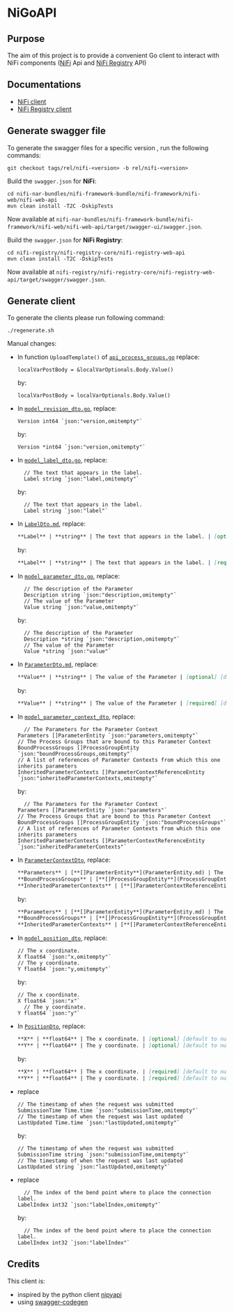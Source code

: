# NiGoAPI

## Purpose

The aim of this project is to provide a convenient Go client to interact with NiFi components ([NiFi](https://nifi.apache.org/) Api and [NiFi Registry](https://nifi.apache.org/registry.html) API)

## Documentations

- [NiFi client](pkg/registry/README.md)
- [NiFi Registry client](pkg/registry/README.md)

## Generate swagger file

To generate the swagger files for a specific version <version>, run the following commands:

```console
git checkout tags/rel/nifi-<version> -b rel/nifi-<version>
```

Build the `swagger.json` for **NiFi**:

```console
cd nifi-nar-bundles/nifi-framework-bundle/nifi-framework/nifi-web/nifi-web-api
mvn clean install -T2C -DskipTests
```

Now available at `nifi-nar-bundles/nifi-framework-bundle/nifi-framework/nifi-web/nifi-web-api/target/swagger-ui/swagger.json`.

Build the `swagger.json` for **NiFi Registry**:

```console
cd nifi-registry/nifi-registry-core/nifi-registry-web-api
mvn clean install -T2C -DskipTests
```

Now available at `nifi-registry/nifi-registry-core/nifi-registry-web-api/target/swagger/swagger.json`.

## Generate client

To generate the clients please run following command: 

```console
./regenerate.sh
```

Manual changes: 

- In function `UploadTemplate()` of [`api_process_groups.go`](./pkg/nifi/api_process_groups.go) replace:

  ```golang
  localVarPostBody = &localVarOptionals.Body.Value()
  ```
  
  by:
  
  ```golang
  localVarPostBody = localVarOptionals.Body.Value()
  ```  
  
- In [`model_revision_dto.go`](./pkg/nifi/model_revision_dto.go), replace: 

  ```golang
  Version int64 `json:"version,omitempty"`
  ```
  
  by:
  
  ```golang
  Version *int64 `json:"version,omitempty"`
  ```  

- In [`model_label_dto.go`](./pkg/nifi/model_label_dto.go), replace: 
  
  ```golang
	// The text that appears in the label.
	Label string `json:"label,omitempty"`
  ```
    
  by:
  
  ```golang
	// The text that appears in the label.
	Label string `json:"label"`
  ```

- In [`LabelDto.md`](./pkg/nifi/docs/LabelDto.md), replace: 
  
  ```markdown
  **Label** | **string** | The text that appears in the label. | [optional] [default to null]
  ```
  
  by:
  
  ```markdown
  **Label** | **string** | The text that appears in the label. | [required] [default to null]
  ```
  
- In [`model_parameter_dto.go`](./pkg/nifi/model_parameter_dto.go), replace: 
  
  ```golang
	// The description of the Parameter
	Description string `json:"description,omitempty"`
	// The value of the Parameter
	Value string `json:"value,omitempty"`
  ```
    
  by:
  
  ```golang
	// The description of the Parameter
	Description *string `json:"description,omitempty"`
	// The value of the Parameter
	Value *string `json:"value"`
  ```

- In [`ParameterDto.md`](./pkg/nifi/docs/ParameterDto.md), replace: 
  
  ```markdown
  **Value** | **string** | The value of the Parameter | [optional] [default to null]
  ```
  
  by:
  
  ```markdown
  **Value** | **string** | The value of the Parameter | [required] [default to null]
  ```

- In [`model_parameter_context_dto`](./pkg/nifi/model_parameter_context_dto.go), replace: 
  
  ```golang
	// The Parameters for the Parameter Context
  Parameters []ParameterEntity `json:"parameters,omitempty"`
  // The Process Groups that are bound to this Parameter Context
  BoundProcessGroups []ProcessGroupEntity `json:"boundProcessGroups,omitempty"`
  // A list of references of Parameter Contexts from which this one inherits parameters
  InheritedParameterContexts []ParameterContextReferenceEntity `json:"inheritedParameterContexts,omitempty"`
  ```
  
  by:
  
  ```golang
	// The Parameters for the Parameter Context
  Parameters []ParameterEntity `json:"parameters"`
  // The Process Groups that are bound to this Parameter Context
  BoundProcessGroups []ProcessGroupEntity `json:"boundProcessGroups"`
  // A list of references of Parameter Contexts from which this one inherits parameters
  InheritedParameterContexts []ParameterContextReferenceEntity `json:"inheritedParameterContexts"`
  ```

- In [`ParameterContextDto`](./pkg/nifi/docs/ParameterContextDto.md), replace: 
  
  ```markdown
  **Parameters** | [**[]ParameterEntity**](ParameterEntity.md) | The Parameters for the Parameter Context | [optional] [default to null]
  **BoundProcessGroups** | [**[]ProcessGroupEntity**](ProcessGroupEntity.md) | The Process Groups that are bound to this Parameter Context | [optional] [default to null]
  **InheritedParameterContexts** | [**[]ParameterContextReferenceEntity**](ParameterContextReferenceEntity.md) | A list of references of Parameter Contexts from which this one inherits parameters | [optional] [default to null]
  ```
  
  by:
  
  ```markdown
  **Parameters** | [**[]ParameterEntity**](ParameterEntity.md) | The Parameters for the Parameter Context | [required] [default to null]
  **BoundProcessGroups** | [**[]ProcessGroupEntity**](ProcessGroupEntity.md) | The Process Groups that are bound to this Parameter Context | [required] [default to null]
  **InheritedParameterContexts** | [**[]ParameterContextReferenceEntity**](ParameterContextReferenceEntity.md) | A list of references of Parameter Contexts from which this one inherits parameters | [required] [default to null]
  ```

- In [`model_position_dto`](./pkg/nifi/model_position_dto.go), replace: 
  
  ```golang
  // The x coordinate.
  X float64 `json:"x,omitempty"`
  // The y coordinate.
  Y float64 `json:"y,omitempty"`
  ```
    
  by:
    
  ```golang
  // The x coordinate.
  X float64 `json:"x"`
    // The y coordinate.
  Y float64 `json:"y"`
  ```

- In [`PositionDto`](./pkg/nifi/docs/PositionDto.md), replace: 
  
  ```markdown
  **X** | **float64** | The x coordinate. | [optional] [default to null]
  **Y** | **float64** | The y coordinate. | [optional] [default to null]
  ```
    
  by:
  
  ```markdown
  **X** | **float64** | The x coordinate. | [required] [default to null]
  **Y** | **float64** | The y coordinate. | [required] [default to null]
  ```
  
- replace 

  ```golang
  // The timestamp of when the request was submitted
  SubmissionTime Time.time `json:"submissionTime,omitempty"`
  // The timestamp of when the request was last updated
  LastUpdated Time.time `json:"lastUpdated,omitempty"`
  ```
 
  by: 
  
  ```golang
  // The timestamp of when the request was submitted
  SubmissionTime string `json:"submissionTime,omitempty"`
  // The timestamp of when the request was last updated
  LastUpdated string `json:"lastUpdated,omitempty"`
  ```

- replace

  ```golang
	// The index of the bend point where to place the connection label.
  LabelIndex int32 `json:"labelIndex,omitempty"`
  ```

  by:

  ```golang
	// The index of the bend point where to place the connection label.
  LabelIndex int32 `json:"labelIndex"`
  ```
 
 

## Credits

This client is: 

- inspired by the python client [nipyapi](https://github.com/Chaffelson/nipyapi)
- using [swagger-codegen](https://swagger.io/tools/swagger-codegen/)